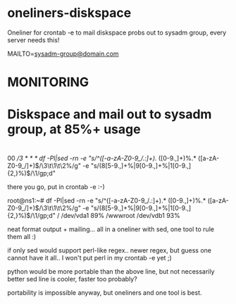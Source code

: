 oneliners-diskspace
===================

Oneliner for crontab -e to mail diskspace probs out to sysadm group, every server needs this!


MAILTO=sysadm-group@domain.com
#
# MONITORING
#
# Diskspace and mail out to sysadm group, at 85%+ usage
#
00 */3 * * * df -Pl|sed -rn -e "s/^([-a-zA-Z0-9_/.:]+).* ([0-9.,]+)\%.* ([a-zA-Z0-9_/]+)\$/\3\t\1\t\2\%/g" -e "s/(8[5-9.,]+\%|9[0-9.,]+\%|1[0-9.,]{2,}\%)$/\1/gp;d" 



there you go, put in crontab -e :-)


root@ns1:~# df -Pl|sed -rn -e "s/^([-a-zA-Z0-9_/.:]+).* ([0-9.,]+)\%.* ([a-zA-Z0-9_/]+)\$/\3\t\1\t\2\%/g" -e "s/(8[5-9.,]+\%|9[0-9.,]+\%|1[0-9.,]{2,}\%)$/\1/gp;d"
/               /dev/vda1       89%
/wwwroot        /dev/vdb1       93%

neat format output + mailing... all in a oneliner with sed, one tool to rule them all :)

if only sed would support perl-like regex.. newer regex, but guess one cannot have it all..
I won't put perl in my crontab -e yet ;)

python would be more portable than the above line, but not necessarily better
sed line is cooler, faster too probably?

portability is impossible anyway, but oneliners and one tool is best.
